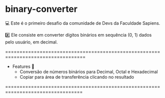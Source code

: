 # binary-converter

💻 Este é o primeiro desafio da comunidade de Devs da Faculdade Sapiens.

#️⃣ Ele consiste em converter dígitos binários em sequência (0, 1) dados pelo usuário, em decimal.

==================================================================================

- Features 🧐
    - Conversão de números binários para Decimal, Octal e Hexadecimal
    - Copiar para área de transferência clicando no resultado

 =================================================================================
